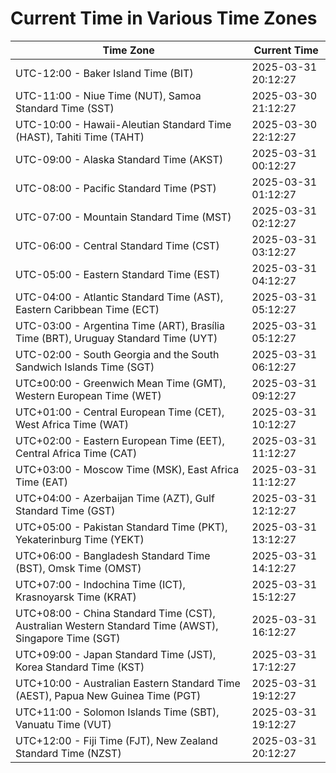# Current Time in Various Time Zones

| Time Zone | Current Time |
|-----------|--------------|
| UTC-12:00 - Baker Island Time (BIT) | 2025-03-31 20:12:27 |
| UTC-11:00 - Niue Time (NUT), Samoa Standard Time (SST) | 2025-03-30 21:12:27 |
| UTC-10:00 - Hawaii-Aleutian Standard Time (HAST), Tahiti Time (TAHT) | 2025-03-30 22:12:27 |
| UTC-09:00 - Alaska Standard Time (AKST) | 2025-03-31 00:12:27 |
| UTC-08:00 - Pacific Standard Time (PST) | 2025-03-31 01:12:27 |
| UTC-07:00 - Mountain Standard Time (MST) | 2025-03-31 02:12:27 |
| UTC-06:00 - Central Standard Time (CST) | 2025-03-31 03:12:27 |
| UTC-05:00 - Eastern Standard Time (EST) | 2025-03-31 04:12:27 |
| UTC-04:00 - Atlantic Standard Time (AST), Eastern Caribbean Time (ECT) | 2025-03-31 05:12:27 |
| UTC-03:00 - Argentina Time (ART), Brasília Time (BRT), Uruguay Standard Time (UYT) | 2025-03-31 05:12:27 |
| UTC-02:00 - South Georgia and the South Sandwich Islands Time (SGT) | 2025-03-31 06:12:27 |
| UTC±00:00 - Greenwich Mean Time (GMT), Western European Time (WET) | 2025-03-31 09:12:27 |
| UTC+01:00 - Central European Time (CET), West Africa Time (WAT) | 2025-03-31 10:12:27 |
| UTC+02:00 - Eastern European Time (EET), Central Africa Time (CAT) | 2025-03-31 11:12:27 |
| UTC+03:00 - Moscow Time (MSK), East Africa Time (EAT) | 2025-03-31 11:12:27 |
| UTC+04:00 - Azerbaijan Time (AZT), Gulf Standard Time (GST) | 2025-03-31 12:12:27 |
| UTC+05:00 - Pakistan Standard Time (PKT), Yekaterinburg Time (YEKT) | 2025-03-31 13:12:27 |
| UTC+06:00 - Bangladesh Standard Time (BST), Omsk Time (OMST) | 2025-03-31 14:12:27 |
| UTC+07:00 - Indochina Time (ICT), Krasnoyarsk Time (KRAT) | 2025-03-31 15:12:27 |
| UTC+08:00 - China Standard Time (CST), Australian Western Standard Time (AWST), Singapore Time (SGT) | 2025-03-31 16:12:27 |
| UTC+09:00 - Japan Standard Time (JST), Korea Standard Time (KST) | 2025-03-31 17:12:27 |
| UTC+10:00 - Australian Eastern Standard Time (AEST), Papua New Guinea Time (PGT) | 2025-03-31 19:12:27 |
| UTC+11:00 - Solomon Islands Time (SBT), Vanuatu Time (VUT) | 2025-03-31 19:12:27 |
| UTC+12:00 - Fiji Time (FJT), New Zealand Standard Time (NZST) | 2025-03-31 20:12:27 |
